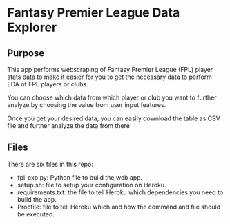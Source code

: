 # Fantasy Premier League Data Explorer

## Purpose
This app performs webscraping of Fantasy Premier League (FPL) player stats data to make it easier for you to get the necessary data to perform EDA of FPL players or clubs.

You can choose which data from which player or club you want to further analyze by choosing the value from user input features.

Once you get your desired data, you can easily download the table as CSV file and further analyze the data from there

## Files
There are six files in this repo:

- fpl_exp.py: Python file to build the web app.
- setup.sh: file to setup your configuration on Heroku.
- requirements.txt: the file to tell Heroku which dependencies you need to build the app.
- Procfile: file to tell Heroku which and how the command and file should be executed.

